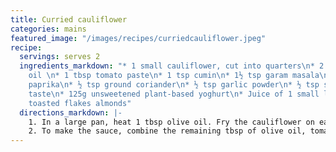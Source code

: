 ```yaml
---
title: Curried cauliflower
categories: mains
featured_image: "/images/recipes/curriedcauliflower.jpeg"
recipe:
  servings: serves 2
  ingredients_markdown: "* 1 small cauliflower, cut into quarters\n* 2 tbsp olive
    oil \n* 1 tbsp tomato paste\n* 1 tsp cumin\n* 1½ tsp garam masala\n* 1 tsp smoked
    paprika\n* ½ tsp ground coriander\n* ½ tsp garlic powder\n* ½ tsp sea salt, to
    taste\n* 125g unsweetened plant-based yoghurt\n* Juice of 1 small lemon\n* 2 tbsp
    toasted flakes almonds"
  directions_markdown: |-
    1. In a large pan, heat 1 tbsp olive oil. Fry the cauliflower on each side until browned. Add 150ml water and cover with a lid. Cook over medium heat for 10-15 minutes.
    2. To make the sauce, combine the remaining tbsp of olive oil, tomato paste, spices, yoghurt and lemon juice. Mix until creamy, then warm through in a small pan over a medium-low heat for 5-10 minutes, stirring occasionally. Serve the cauliflower on a bed of sauce and topped with a drizzle more of the sauce and toasted flaked almonds.
---
```

